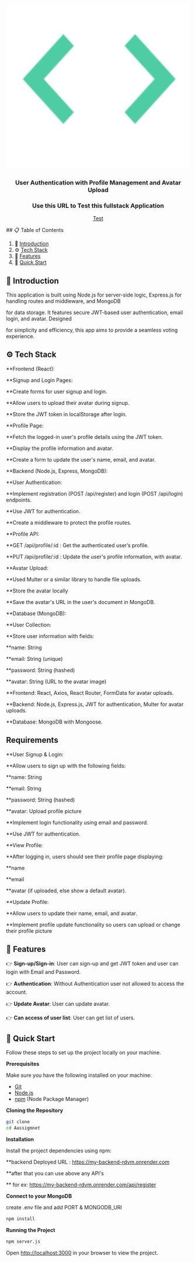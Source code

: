 <div align="center">
  <br />
      <img src="./pic.png" alt="Project Banner" width="850" height="450">
  <br />

  <h3 align="center">User Authentication with Profile Management and Avatar Upload</h3>

  <h3> Use this URL to Test this fullstack Application</h3>
  
   <a href="https://myfrontendn.vercel.app/signup"> Test </a>

 
</div>
  ## 📋 <a name="table">Table of Contents</a>

1. 🤖 [Introduction](#introduction)
2. ⚙️ [Tech Stack](#tech-stack)
3. 🔋 [Features](#features)
4. 🤸 [Quick Start](#quick-start)


## <a name="introduction">🤖 Introduction</a>

This application is built using Node.js for server-side logic, Express.js for handling routes and middleware, and MongoDB

for data storage. It features secure JWT-based user authentication, email login, and avatar. Designed 
 
for simplicity and efficiency, this app aims to provide a seamless voting experience.


## <a name="tech-stack">⚙️ Tech Stack</a>

 **Frontend (React):
 
 **Signup and Login Pages:
 
 **Create forms for user signup and login.
 
 **Allow users to upload their avatar during signup.
 
 **Store the JWT token in localStorage after login.
 
 **Profile Page:

 
 **Fetch the logged-in user's profile details using the JWT token.
 
 
 **Display the profile information and avatar.
 
 
 **Create a form to update the user's name, email, and avatar.
 

 **Backend (Node.js, Express, MongoDB):
 

 **User Authentication:
 

 **Implement registration (POST /api/register) and login (POST /api/login) endpoints.
 

 **Use JWT for authentication.
 


 **Create a middleware to protect the profile routes.
 
 
 **Profile API:
 

 **GET /api/profile/:id : Get the authenticated user’s profile.
 

 **PUT /api/profile/:id : Update the user's profile information, with avatar.

 **Avatar Upload:

 **Used Multer or a similar library to handle file uploads.

 **Store the avatar locally 
 
 **Save the avatar's URL in the user's document in MongoDB.

 **Database (MongoDB):

 **User Collection:

 **Store user information with fields:
 
 **name: String
 
 **email: String (unique)
 
 **password: String (hashed)
 
 **avatar: String (URL to the avatar image)

 **Frontend: React, Axios, React Router, FormData for avatar uploads.
 
 **Backend: Node.js, Express.js, JWT for authentication, Multer for avatar uploads.

 **Database: MongoDB with Mongoose.
  
## <a name="requirements"> Requirements </a>

 **User Signup & Login:

 **Allow users to sign up with the following fields:
 
 **name: String
 
 **email: String
 
 **password: String (hashed)
 
 **avatar: Upload profile picture
 
 **Implement login functionality using email and password.
 
 **Use JWT for authentication.

 **View Profile:

 **After logging in, users should see their profile page displaying:
 
 **name
 
 **email
 
 **avatar (if uploaded, else show a default avatar). 

**Update Profile:

 **Allow users to update their name, email, and avatar.
 
 **Implement profile update functionality so users can upload or change their profile picture

## <a name="features">🔋 Features</a>

👉 **Sign-up/Sign-in**: User can sign-up and get JWT token and user can login with Email and Password.

👉 **Authentication**: Without Authentication user not allowed to access the account.


👉 **Update Avatar**: User can update avatar.

👉 **Can access of user list**:  User can get list of users.



## <a name="quick-start">🤸 Quick Start</a>

Follow these steps to set up the project locally on your machine.

**Prerequisites**

Make sure you have the following installed on your machine:

- [Git](https://git-scm.com/)
- [Node.js](https://nodejs.org/en)
- [npm](https://www.npmjs.com/) (Node Package Manager)

**Cloning the Repository**

```bash
git clone 
cd Aassigmnet
```

**Installation**

Install the project dependencies using npm:

 **backend Deployed URL : https://my-backend-rdvm.onrender.com
 
 **after that you can use above any API's
 
 ** for ex: https://my-backend-rdvm.onrender.com/api/register



**Connect to your MongoDB**

create .env file and add PORT & MONGODB_URI

```bash
npm install
```

**Running the Project**

```bash
npm server.js
```

Open [http://localhost:3000](http://localhost:3000) in your browser to view the project.



